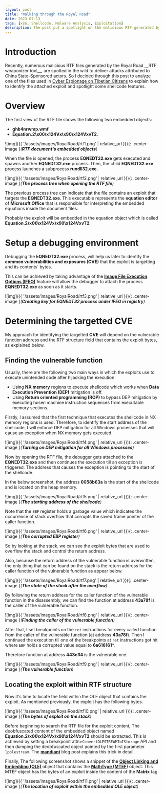```yaml
---
layout: post
title: "Walking through the Royal Road"
date: 2023-07-13
tags: [x86, Shellcode, Malware Analysis, Exploitation] 
description: The post put a spotlight on the malicious RTF generated by the famous Royal Road weaponizer. 
---
```



# Introduction

Recently, numerous malicious RTF files generated by the Royal Road \_\_RTF weaponizer tool\_\_, are spotted in the wild to deliver attacks attributed to China State-Sponsored actors. So I decided through this post to analyze one of the files used in [Cyber Espionage on Tibetian Citizens](https://oviche.github.io/2023/01/Cyber-espionage-on-Tibetian-citizens/) to explain how to identify the attached exploit and spotlight some shellcode features.

# Overview

The first view of the RTF file shows the following two embedded objects: 
 
 - **ghb4nrwmp.wmf**
 - **Equation.2\x00\x124Vx\x90\x124VxvT2**.

![img]({{ '/assets/images/RoyalRoad/rtf1.png' | relative_url }}){: .center-image }*(**RTF document's embedded objects**)*

When the file is opened, the process **EQNEDT32.exe** gets executed and spawns another **EQNEDT32.exe** process. Then, the child **EQNEDT32.exe** process launches a subprocess **rundll32.exe**.

![img]({{ '/assets/images/RoyalRoad/rtf2.png' | relative_url }}){: .center-image }*(**The process tree when opening the RTF file**)*

The previous process tree can indicate that the file contains an exploit that targets the **EQNEDT32.exe**. This executable represents the **equation editor** of **Microsoft Office** that is responsible for interpreting the embedded equations inside the document files.

Probably the exploit will be embedded in the equation object which is called **Equation.2\x00\x124Vx\x90\x124VxvT2**.

# Setup a debugging environment

Debugging the **EQNEDT32.exe** process, will help us later to identify the **common vulnerabilities and exposures (CVE)** that the exploit is targetting and its contents' bytes.

This can be achieved by taking advantage of the [**Image File Execution Options (IFEO)**](https://www.malwarebytes.com/blog/news/2015/12/an-introduction-to-image-file-execution-options) feature will allow the debugger to attach the process **EQNEDT32.exe** as soon as it starts.

![img]({{ '/assets/images/RoyalRoad/rtf3.png' | relative_url }}){: .center-image }*(**Creating key for EQNEDT32 process under IFEO in registry**)*

# Determining the targetted CVE

My approach for identifying the targetted **CVE** will depend on the vulnerable function address and the RTF structure field that contains the exploit bytes, as explained below.

## Finding the vulnerable function
  
  Usually, there are the following two main ways in which the exploits use to execute unintended code after hijacking the execution:    
  
   - Using **NX memory** regions to execute shellcode which works when **Data Execution Prevention (DEP)** mitigation is off.
   - Using **Return oriented programming (ROP)** to bypass DEP mitigation by executing hosen machine instruction sequences from executable memory sections.

  Firstly, I assumed that the first technique that executes the shellcode in NX memory regions is used. Therefore, to identify the start address of the shellcode, I will enforce DEP mitigation for all Windows processes that will cause an exception when NX memory gets executed. 

   ![img]({{ '/assets/images/RoyalRoad/rtf4.png' | relative_url }}){: .center-image }*(**Turning on DEP mitigation for all Windows processes**)*


  Now by opening the RTF file, the debugger gets attached to the **EQNEDT32.exe** and then continues the execution till an exception is triggered. The address that causes the exception is pointing to the start of the shellcode.

  In the below screenshot, the address **0058b63a** is the start of the shellcode and is located on the heap memory.

   ![img]({{ '/assets/images/RoyalRoad/rtf5.png' | relative_url }}){: .center-image }*(**The starting address of the shellcode**)*

 Note that the `EBP` register holds a garbage value which indicates the occurrence of stack overflow that corrupts the saved frame pointer of the caller function.

   ![img]({{ '/assets/images/RoyalRoad/rtf6.png' | relative_url }}){: .center-image }*(**The corrupted EBP register**)*

So by looking at the stack, we can see the exploit bytes that are used to overflow the stack and control the return address. 

Also, because the return address of the vulnerable function is overwritten, the only thing that can be found on the stack is the return address for the caller function of the vulnerable function as appear below. 

   ![img]({{ '/assets/images/RoyalRoad/rtf7.png' | relative_url }}){: .center-image }*(**The state of the stack after the overflow**)*

By following the return address for the caller function of the vulnerable function in the disassembly, we can find the function at address **43a78f** is the caller of the vulnerable function.

   ![img]({{ '/assets/images/RoyalRoad/rtf8.png' | relative_url }}){: .center-image }*(**Finding the caller of the vulnerable function**)*

After that, I set breakpoints on the `ret` instructions for every called function from the caller of the vulnerable function (at address **43a78f**). Then I continued the execution till one of the breakpoints at `ret` instructions got hit where `EBP` holds a corrupted value equal to **6a616161***. 

Therefore function at address **443e34** is the vulnerable one. 

   ![img]({{ '/assets/images/RoyalRoad/rtf9.png' | relative_url }}){: .center-image }*(**The vulnerable function**)*

  
  
##  Locating the exploit within RTF structure

Now it's time to locate the field within the OLE object that contains the exploit. As mentioned previously, the exploit has the following bytes.

 ![img]({{ '/assets/images/RoyalRoad/rtf10.png' | relative_url }}){: .center-image }*(**The bytes of exploit on the stack**)*

Before beginning to search the RTF file for the exploit content, The deobfuscated content of the embedded object named **Equation.2\x00\x124Vx\x90\x124VxvT2** should be extracted. This is achieved by setting a breakpoint at`OleConvertOLESTREAMToIStorage` API and then dumping the deobfuscated object pointed by the first parameter `lpolestream`. The [**mandiant**](https://www.mandiant.com/resources/blog/how-rtf-malware-evad) blog post explains this trick in detail.  


Finally, The following screenshot shows a snippet of the [**Object Linking and Embedding (OLE)**](https://learn.microsoft.com/en-us/openspecs/windows_protocols/ms-oleds/3395d95d-97f0-49ff-b792-28d331f254f1) object that contains the [**MathType (MTEF)**](https://rtf2latex2e.sourceforge.net/MTEF3.html) object. This MTEF object has the bytes of an exploit inside the content of the **Matrix** tag.

![img]({{ '/assets/images/RoyalRoad/rtf11.png' | relative_url }}){: .center-image }*(**The location of exploit within the embedded OLE object**)*




 

 
